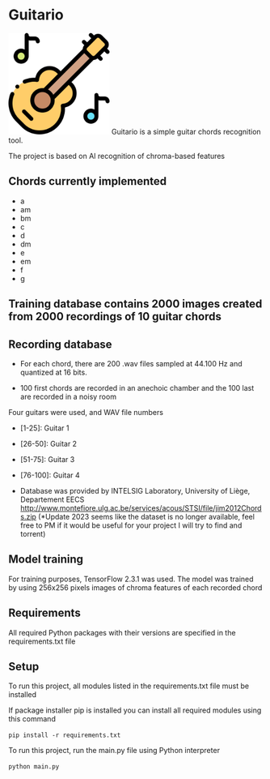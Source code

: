 # Guitario

<img src="/guiIcons/music.png" width="200" height="200">
Guitario is a simple guitar chords recognition tool.

The project is based on AI recognition of chroma-based features

## Chords currently implemented

* a
* am
* bm
* c
* d
* dm
* e
* em
* f
* g

## Training database contains 2000 images created from 2000 recordings of 10 guitar chords

## Recording database

* For each chord, there are 200 .wav files sampled at 44.100 Hz and quantized at 16 bits.

* 100 first chords are recorded in an anechoic chamber and the 100 last are recorded in a noisy room 

Four guitars were used, and WAV file numbers

* [1-25]: Guitar 1

* [26-50]: Guitar 2

* [51-75]: Guitar 3

* [76-100]: Guitar 4

* Database was provided by INTELSIG Laboratory, University of Liège, Departement EECS
<http://www.montefiore.ulg.ac.be/services/acous/STSI/file/jim2012Chords.zip>
(*Update 2023 seems like the dataset is no longer available, feel free to PM if it would be useful for your project I will try to find and torrent)
## Model training

For training purposes, TensorFlow 2.3.1 was used.
The model was trained by using 256x256 pixels images of chroma features of each recorded chord

## Requirements

All required Python packages with their versions are specified in the requirements.txt file

## Setup

To run this project, all modules listed in the requirements.txt file must be installed

If package installer pip is installed you can install all required modules using this command

`pip install -r requirements.txt`

To run this project, run the main.py file using Python interpreter

`python main.py`

